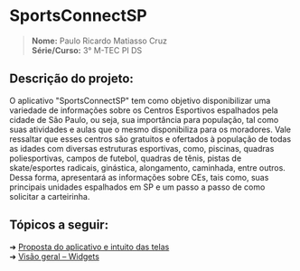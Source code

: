 # SportsConnectSP

> **Nome:** Paulo Ricardo Matiasso Cruz <br>
> **Série/Curso:** 3° M-TEC PI DS

## Descrição do projeto:
O aplicativo "SportsConnectSP" tem como objetivo disponibilizar uma variedade de informações sobre os Centros Esportivos espalhados pela cidade de São Paulo, ou seja, sua importância para população, tal como suas atividades e aulas que o mesmo disponibiliza para os moradores. Vale ressaltar que esses centros são gratuitos e ofertados à população de todas as idades com diversas estruturas esportivas, como, piscinas, quadras poliesportivas, campos de futebol, quadras de tênis, pistas de skate/esportes radicais, ginástica, alongamento, caminhada, entre outros. Dessa forma, apresentará as informações sobre CEs, tais como, suas principais unidades espalhados em SP e um passo a passo de como solicitar a carteirinha. 

## Tópicos a seguir:

➜ [Proposta do aplicativo e intuito das telas](https://github.com/paulormcruz/SportsConnect/wiki/Explica%C3%A7%C3%A3o-sobre-o-Aplicativo) <br>
➜ [Visão geral – Widgets](https://github.com/paulormcruz/SportsConnect/wiki/Widgets-utilizados)

